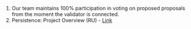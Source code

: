 

1. Our team maintains 100% participation in voting on proposed proposals from the moment the validator is connected.  
2. Persistence: Project Overview (RU) - [Link](https://life-and-crypto.gitbook.io/life-and-crypto/vse-o-persistence/persistence-obzor-proekta)
